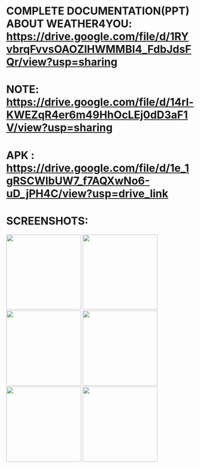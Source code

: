 # COMPLETE DOCUMENTATION(PPT) ABOUT WEATHER4YOU: https://drive.google.com/file/d/1RYvbrqFvvsOAOZlHWMMBI4_FdbJdsFQr/view?usp=sharing

# NOTE: https://drive.google.com/file/d/14rl-KWEZqR4er6m49HhOcLEj0dD3aF1V/view?usp=sharing

# APK : https://drive.google.com/file/d/1e_1gRSCWIbUW7_f7AQXwNo6-uD_jPH4C/view?usp=drive_link

# SCREENSHOTS:
<img src="https://github.com/user-attachments/assets/45c0ab80-04d1-48bf-8258-35c17ec15b0a" width="200">
<img src="https://github.com/user-attachments/assets/37028ff7-c89a-4578-b924-a94c6b310378" width="200">
<img src="https://github.com/user-attachments/assets/9759a65d-227f-409f-8d39-68cc86289174" width="200">
<img src="https://github.com/user-attachments/assets/b5975301-2f50-4d40-815d-c32dc5f5929a" width="200">
<img src="https://github.com/user-attachments/assets/dc1ebcb4-55b8-4c0c-9018-8ebf7faec06a" width="200">
<img src="https://github.com/user-attachments/assets/c80ceddd-e480-4eb6-92b2-de67b8d885e0" width="200">




